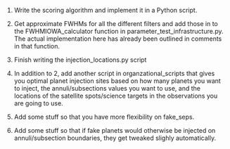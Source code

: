 1. Write the scoring algorithm and implement it in
a Python script.

2. Get approximate FWHMs for all the different filters
and add those in to the FWHMIOWA_calculator function
in parameter_test_infrastructure.py. The actual
implementation here has already been outlined in comments
in that function.

3. Finish writing the injection_locations.py script

4. In addition to 2, add another script in 
organzational_scripts that gives you optimal planet 
injection sites based on how many planets you want to 
inject, the annuli/subsections values you want to use,
and the locations of the satellite spots/science targets
in the observations you are going to use.

5. Add some stuff so that you have more flexibility on
fake_seps.

6. Add some stuff so that if fake planets would otherwise
be injected on annuli/subsection boundaries, they get
tweaked slighly automatically.
